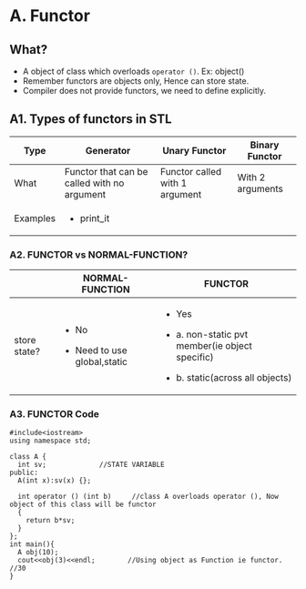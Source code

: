 # A. Functor
## What?
- A object of class which overloads `operator ()`. Ex: object()
- Remember functors are objects only, Hence can store state.
- Compiler does not provide functors, we need to define explicitly.

## A1. Types of functors in STL
| Type | Generator | Unary Functor | Binary Functor |
| --- | --- | --- | --- |
| What | Functor that can be called with no argument | Functor called with 1 argument | With 2 arguments |
| Examples | <ul><li>print_it</li></ul> | | |

### A2. FUNCTOR vs NORMAL-FUNCTION?
| | NORMAL-FUNCTION | FUNCTOR |
| --- | --- | --- |  
| store state? | <ul><li>No</li></ul> <ul><li>Need to use global,static</li></lu> | <ul><li>Yes</li></ul> <ul><li>a. non-static pvt member(ie object specific)</li></ul> <ul><li>b. static(across all objects)</li></ul> |
                                                
### A3. FUNCTOR Code
```
#include<iostream>
using namespace std;

class A {
  int sv;             //STATE VARIABLE
public:
  A(int x):sv(x) {};

  int operator () (int b)     //class A overloads operator (), Now object of this class will be functor
  {
    return b*sv;
  }
};
int main(){
  A obj(10);
  cout<<obj(3)<<endl;        //Using object as Function ie functor. //30
}
```
